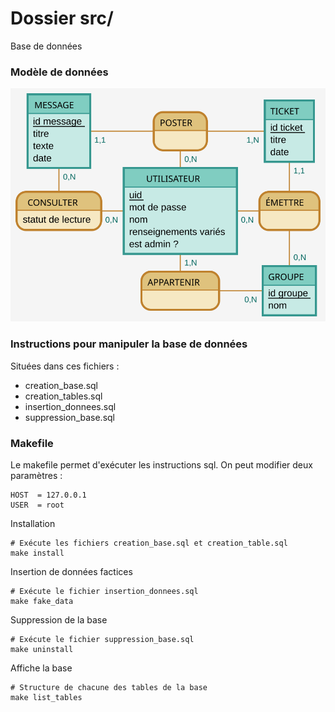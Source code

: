 # Dossier src/

Base de données


### Modèle de données

![Modèle de données](../doc/modele_de_donnees.svg  "MDD")


### Instructions pour manipuler la base de données

Situées dans ces fichiers : 

 - creation_base.sql
 - creation_tables.sql
 - insertion_donnees.sql
 - suppression_base.sql


### Makefile

Le makefile permet d'exécuter les instructions sql.
On peut modifier deux paramètres : 

	HOST  = 127.0.0.1
	USER  = root


Installation

	# Exécute les fichiers creation_base.sql et creation_table.sql
	make install

Insertion de données factices

	# Exécute le fichier insertion_donnees.sql
	make fake_data

Suppression de la base
	
	# Exécute le fichier suppression_base.sql
	make uninstall

Affiche la base
	
	# Structure de chacune des tables de la base
	make list_tables
